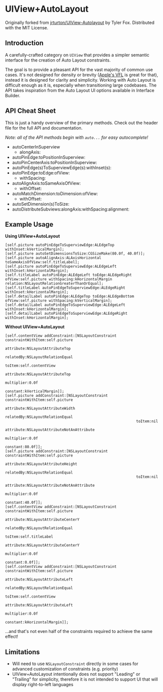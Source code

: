 UIView+AutoLayout
=================

Originally forked from [jrturton/UIView-Autolayout](https://github.com/jrturton/UIView-Autolayout) by Tyler Fox. Distributed with the MIT License.

Introduction
------------

A carefully-crafted category on `UIView` that provides a simpler semantic interface for the creation of Auto Layout constraints.

The goal is to provide a pleasant API for the vast majority of common use cases. It's not designed for density or brevity ([Apple's VFL](http://developer.apple.com/library/ios/documentation/UserExperience/Conceptual/AutolayoutPG/Articles/formatLanguage.html) is great for that), instead it is designed for clarity and simplicity. Working with Auto Layout is difficult enough as it is, especially when transitioning large codebases. The API takes inspiration from the Auto Layout UI options available in Interface Builder.

API Cheat Sheet
---------------

This is just a handy overview of the primary methods. Check out the header file for the full API and documentation.

*Note: all of the API methods begin with `auto...` for easy autocomplete!*

*	autoCenterInSuperview
	*	alongAxis:
*	autoPinEdge:toPositionInSuperview:
*	autoPinCenterAxis:toPositionInSuperview:
*	autoPinEdge(s)ToSuperviewEdge(s):withInset(s):
*	autoPinEdge:toEdge:ofView:
	*	withSpacing:
*	autoAlignAxis:toSameAxisOfView:
	*	withOffset:
*	autoMatchDimension:toDimension:ofView:
	*	withOffset:
*	autoSetDimension(s)ToSize:
*	autoDistributeSubviews:alongAxis:withSpacing:alignment:

Example Usage
-------------

**Using UIView+AutoLayout**

	[self.picture autoPinEdgeToSuperviewEdge:ALEdgeTop withInset:kVerticalMargin];
	[self.picture autoSetDimensionsToSize:CGSizeMake(80.0f, 40.0f)];
	[self.picture autoAlignAxis:ALAxisHorizontal toSameAxisOfView:self.titleLabel];
	[self.picture autoPinEdgeToSuperviewEdge:ALEdgeLeft withInset:kHorizontalMargin];
	[self.titleLabel autoPinEdge:ALEdgeLeft toEdge:ALEdgeRight ofView:self.picture withSpacing:kHorizontalMargin relation:NSLayoutRelationGreaterThanOrEqual];
	[self.titleLabel autoPinEdgeToSuperviewEdge:ALEdgeRight withInset:kHorizontalMargin];
	[self.detailLabel autoPinEdge:ALEdgeTop toEdge:ALEdgeBottom ofView:self.picture withSpacing:kVerticalMargin];
	[self.detailLabel autoPinEdgeToSuperviewEdge:ALEdgeLeft withInset:kHorizontalMargin];
	[self.detailLabel autoPinEdgeToSuperviewEdge:ALEdgeRight withInset:kHorizontalMargin];
	
**Without UIView+AutoLayout**

	[self.contentView addConstraint:[NSLayoutConstraint constraintWithItem:self.picture
                                                                 attribute:NSLayoutAttributeTop
                                                                 relatedBy:NSLayoutRelationEqual
                                                                    toItem:self.contentView
                                                                 attribute:NSLayoutAttributeTop
                                                                multiplier:0.0f
                                                                  constant:kVerticalMargin]];
    [self.picture addConstraint:[NSLayoutConstraint constraintWithItem:self.picture
                                                             attribute:NSLayoutAttributeWidth
                                                             relatedBy:NSLayoutRelationEqual
                                                                toItem:nil
                                                             attribute:NSLayoutAttributeNotAnAttribute
                                                            multiplier:0.0f
                                                              constant:80.0f]];
    [self.picture addConstraint:[NSLayoutConstraint constraintWithItem:self.picture
                                                             attribute:NSLayoutAttributeHeight
                                                             relatedBy:NSLayoutRelationEqual
                                                                toItem:nil
                                                             attribute:NSLayoutAttributeNotAnAttribute
                                                            multiplier:0.0f
                                                              constant:40.0f]];
    [self.contentView addConstraint:[NSLayoutConstraint constraintWithItem:self.picture
                                                                 attribute:NSLayoutAttributeCenterY
                                                                 relatedBy:NSLayoutRelationEqual
                                                                    toItem:self.titleLabel
                                                                 attribute:NSLayoutAttributeCenterY
                                                                multiplier:0.0f
                                                                  constant:0.0f]];
    [self.contentView addConstraint:[NSLayoutConstraint constraintWithItem:self.picture
                                                                 attribute:NSLayoutAttributeLeft
                                                                 relatedBy:NSLayoutRelationEqual
                                                                    toItem:self.contentView
                                                                 attribute:NSLayoutAttributeLeft
                                                                multiplier:0.0f
                                                                  constant:kHorizontalMargin]];
...and that's not even half of the constraints required to achieve the same effect!

Limitations
-----------

*	Will need to use `NSLayoutConstraint` directly in some cases for advanced customization of constraints (e.g. priority)
*	UIView+AutoLayout intentionally does not support "Leading" or "Trailing" for simplicity, therefore it is not intended to support UI that will display right-to-left languages